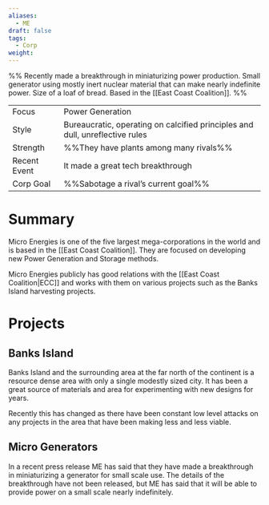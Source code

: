 ```yaml
---
aliases:
  - ME
draft: false
tags:
  - Corp
weight:
---
```

%%
Recently made a breakthrough in miniaturizing power production. Small generator using mostly inert nuclear material that can make nearly indefinite power. Size of a loaf of bread.
Based in the [[East Coast Coalition]].
%%

|                                          |                                                                              |
| ---------------------------------------- | ---------------------------------------------------------------------------- |
| <span class="leftTH">Focus</span>        | Power Generation                                                             |
| <span class="leftTH">Style</span>        | Bureaucratic, operating on calcified principles and dull, unreflective rules |
| <span class="leftTH">Strength</span>     | %%They have plants among many rivals%%                                       |
| <span class="leftTH">Recent Event</span> | It made a great tech breakthrough                                            |
| <span class="leftTH">Corp Goal</span>    | %%Sabotage a rival’s current goal%%                                          |

<h1 class='centerText'>Summary</h1>

Micro Energies is one of the five largest mega-corporations in the world and is based in the [[East Coast Coalition]]. They are focused on developing new Power Generation and Storage methods.

Micro Energies publicly has good relations with the [[East Coast Coalition|ECC]] and works with them on various projects such as the Banks Island harvesting projects.

# Projects
## Banks Island
Banks Island and the surrounding area at the far north of the continent is a resource dense area with only a single modestly sized city. It has been a great source of materials and area for experimenting with new designs for years.

Recently this has changed as there have been constant low level attacks on any projects in the area that have been making less and less viable.
## Micro Generators
In a recent press release ME has said that they have made a breakthrough in miniaturizing a generator for small scale use. The details of the breakthrough have not been released, but ME has said that it will be able to provide power on a small scale nearly indefinitely.